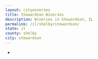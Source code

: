 ```yaml
---
layout: citywineries
title: Stewardson Wineries
description: Wineries in Stewardson, IL
permalink: /il/shelby/stewardson/
state: il
county: shelby
city: stewardson
---
```

-
